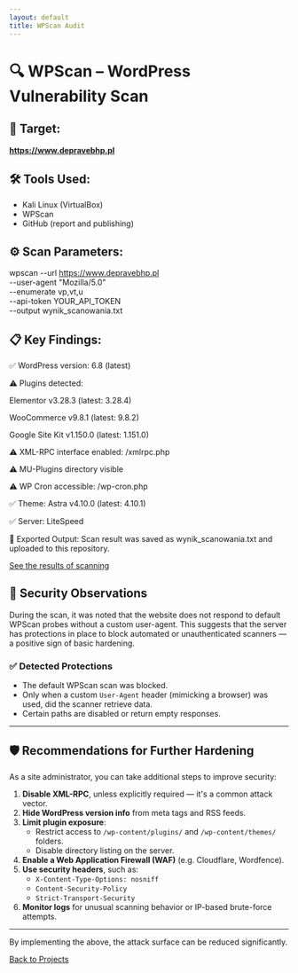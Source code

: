 ```yaml
---
layout: default
title: WPScan Audit
---
```


# 🔍 WPScan – WordPress Vulnerability Scan

## 🎯 Target:
**https://www.depravebhp.pl**

## 🛠 Tools Used:
- Kali Linux (VirtualBox)
- WPScan
- GitHub (report and publishing)

## ⚙️ Scan Parameters:


wpscan --url https://www.depravebhp.pl \
  --user-agent "Mozilla/5.0" \
  --enumerate vp,vt,u \
  --api-token YOUR_API_TOKEN \
  --output wynik_scanowania.txt
## 📋 Key Findings:
✅ WordPress version: 6.8 (latest)

⚠️ Plugins detected:

Elementor v3.28.3 (latest: 3.28.4)

WooCommerce v9.8.1 (latest: 9.8.2)

Google Site Kit v1.150.0 (latest: 1.151.0)

⚠️ XML-RPC interface enabled: /xmlrpc.php

⚠️ MU-Plugins directory visible

⚠️ WP Cron accessible: /wp-cron.php

✅ Theme: Astra v4.10.0 (latest: 4.10.1)

✅ Server: LiteSpeed

📁 Exported Output:
Scan result was saved as wynik_scanowania.txt and uploaded to this repository.

[See the results of scanning](wynik_scanowania.txt)

## 🔐 Security Observations

During the scan, it was noted that the website does not respond to default WPScan probes without a custom user-agent. This suggests that the server has protections in place to block automated or unauthenticated scanners — a positive sign of basic hardening.

### ✅ Detected Protections
- The default WPScan scan was blocked.
- Only when a custom `User-Agent` header (mimicking a browser) was used, did the scanner retrieve data.
- Certain paths are disabled or return empty responses.

---

## 🛡️ Recommendations for Further Hardening

As a site administrator, you can take additional steps to improve security:

1. **Disable XML-RPC**, unless explicitly required — it's a common attack vector.
2. **Hide WordPress version info** from meta tags and RSS feeds.
3. **Limit plugin exposure**:
   - Restrict access to `/wp-content/plugins/` and `/wp-content/themes/` folders.
   - Disable directory listing on the server.
4. **Enable a Web Application Firewall (WAF)** (e.g. Cloudflare, Wordfence).
5. **Use security headers**, such as:
   - `X-Content-Type-Options: nosniff`
   - `Content-Security-Policy`
   - `Strict-Transport-Security`
6. **Monitor logs** for unusual scanning behavior or IP-based brute-force attempts.

---

By implementing the above, the attack surface can be reduced significantly.


[Back to Projects](../projects.html)

